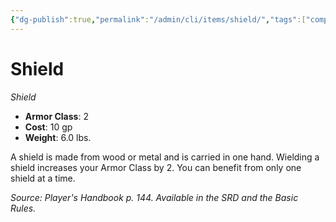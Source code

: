 ```yaml
---
{"dg-publish":true,"permalink":"/admin/cli/items/shield/","tags":["compendium/src/5e/phb","item/armor/shield"],"updated":"2025-01-11T15:32:20.232+00:00"}
---
```


# Shield
*Shield*  

- **Armor Class**: 2
- **Cost**: 10 gp
- **Weight**: 6.0 lbs.

A shield is made from wood or metal and is carried in one hand. Wielding a shield increases your Armor Class by 2. You can benefit from only one shield at a time.

*Source: Player's Handbook p. 144. Available in the SRD and the Basic Rules.*